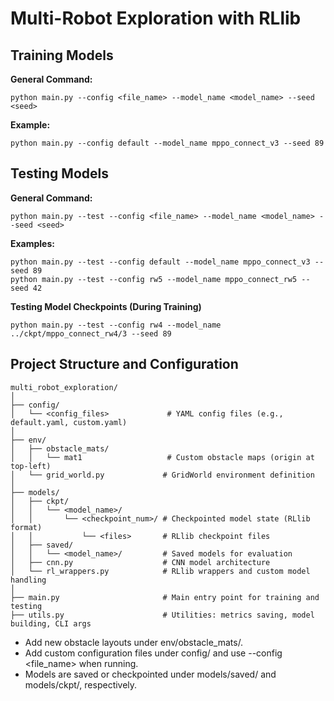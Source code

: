 # Multi-Robot Exploration with RLlib

## Training Models

**General Command:**
```
python main.py --config <file_name> --model_name <model_name> --seed <seed>
```

**Example:**
```
python main.py --config default --model_name mppo_connect_v3 --seed 89
```

## Testing Models

**General Command:**
```
python main.py --test --config <file_name> --model_name <model_name> --seed <seed>
```

**Examples:**
```
python main.py --test --config default --model_name mppo_connect_v3 --seed 89
python main.py --test --config rw5 --model_name mppo_connect_rw5 --seed 42
```

**Testing Model Checkpoints (During Training)**
```
python main.py --test --config rw4 --model_name ../ckpt/mppo_connect_rw4/3 --seed 89
```

## Project Structure and Configuration

```
multi_robot_exploration/
│
├── config/
│   └── <config_files>             # YAML config files (e.g., default.yaml, custom.yaml)
│
├── env/
│   ├── obstacle_mats/
│   │   └── mat1                   # Custom obstacle maps (origin at top-left)
│   └── grid_world.py             # GridWorld environment definition
│
├── models/
│   ├── ckpt/
│   │   └── <model_name>/
│   │       └── <checkpoint_num>/ # Checkpointed model state (RLlib format)
│   │           └── <files>       # RLlib checkpoint files
│   ├── saved/
│   │   └── <model_name>/         # Saved models for evaluation
│   ├── cnn.py                    # CNN model architecture
│   └── rl_wrappers.py            # RLlib wrappers and custom model handling
│
├── main.py                       # Main entry point for training and testing
├── utils.py                      # Utilities: metrics saving, model building, CLI args
```
- Add new obstacle layouts under env/obstacle_mats/.
- Add custom configuration files under config/ and use --config <file_name> when running.
- Models are saved or checkpointed under models/saved/ and models/ckpt/, respectively.
